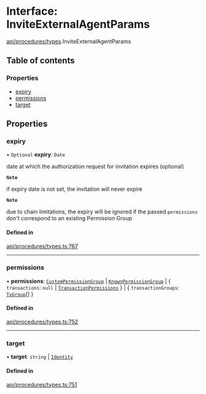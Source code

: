 # Interface: InviteExternalAgentParams

[api/procedures/types](../wiki/api.procedures.types).InviteExternalAgentParams

## Table of contents

### Properties

- [expiry](../wiki/api.procedures.types.InviteExternalAgentParams#expiry)
- [permissions](../wiki/api.procedures.types.InviteExternalAgentParams#permissions)
- [target](../wiki/api.procedures.types.InviteExternalAgentParams#target)

## Properties

### expiry

• `Optional` **expiry**: `Date`

date at which the authorization request for invitation expires (optional)

**`Note`**

 if expiry date is not set, the invitation will never expire

**`Note`**

 due to chain limitations, the expiry will be ignored if the passed `permissions` don't correspond to an existing Permission Group

#### Defined in

[api/procedures/types.ts:767](https://github.com/PolymeshAssociation/polymesh-sdk/blob/91c2d2d8/src/api/procedures/types.ts#L767)

___

### permissions

• **permissions**: [`CustomPermissionGroup`](../wiki/api.entities.CustomPermissionGroup.CustomPermissionGroup) \| [`KnownPermissionGroup`](../wiki/api.entities.KnownPermissionGroup.KnownPermissionGroup) \| { `transactions`: ``null`` \| [`TransactionPermissions`](../wiki/types.TransactionPermissions)  } \| { `transactionGroups`: [`TxGroup`](../wiki/types.TxGroup)[]  }

#### Defined in

[api/procedures/types.ts:752](https://github.com/PolymeshAssociation/polymesh-sdk/blob/91c2d2d8/src/api/procedures/types.ts#L752)

___

### target

• **target**: `string` \| [`Identity`](../wiki/api.entities.Identity.Identity)

#### Defined in

[api/procedures/types.ts:751](https://github.com/PolymeshAssociation/polymesh-sdk/blob/91c2d2d8/src/api/procedures/types.ts#L751)
